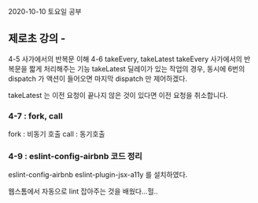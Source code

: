 2020-10-10 토요일 공부

## 제로초 강의 - 
4-5 사가에서의 반복문 이해
4-6 takeEvery, takeLatest 
takeEvery 사가에서의 반복문을 짧게 처리해주는 기능
takeLatest 딜레이가 있는 작업의 경우,
동시에 6번의 dispatch 가 액션이 들어오면
마지막 dispatch 만 제어하겠다.

takeLatest 는 이전 요청이 끝나지 않은 것이 있다면 이전 요청을 취소합니다.

### 4-7 : fork, call
fork : 비동기 호출
call : 동기호출

### 4-9 : eslint-config-airbnb 코드 정리

eslint-config-airbnb
eslint-plugin-jsx-a11y
를 설치하였다.

웹스톰에서 자동으로 lint 잡아주는 것을 배웠다...헐..



 

 
